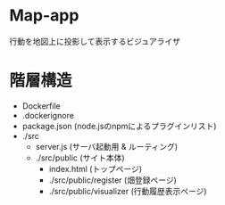 # Map-app
行動を地図上に投影して表示するビジュアライザ

# 階層構造
- Dockerfile
- .dockerignore
- package.json (node.jsのnpmによるプラグインリスト)
- ./src
    - server.js (サーバ起動用 & ルーティング)
    - ./src/public (サイト本体)
        - index.html (トップページ)
        - ./src/public/register (畑登録ページ)
        - ./src/public/visualizer (行動履歴表示ページ)